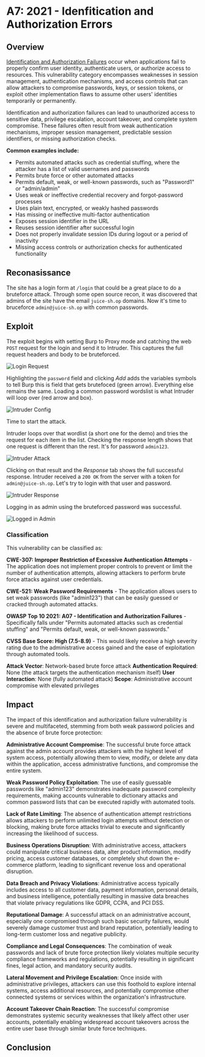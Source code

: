 # A7: 2021 - Idenfitication and Authorization Errors

## Overview
[Identification and Authorization Failures](https://owasp.org/Top10/A07_2021-Identification_and_Authorization_Failures/) occur when applications fail to properly confirm user identity, authenticate users, or authorize access to resources. This vulnerability category encompasses weaknesses in session management, authentication mechanisms, and access controls that can allow attackers to compromise passwords, keys, or session tokens, or exploit other implementation flaws to assume other users' identities temporarily or permanently.

Identification and authorization failures can lead to unauthorized access to sensitive data, privilege escalation, account takeover, and complete system compromise. These failures often result from weak authentication mechanisms, improper session management, predictable session identifiers, or missing authorization checks.

**Common examples include:**
- Permits automated attacks such as credential stuffing, where the attacker has a list of valid usernames and passwords
- Permits brute force or other automated attacks
- Permits default, weak, or well-known passwords, such as "Password1" or "admin/admin"
- Uses weak or ineffective credential recovery and forgot-password processes
- Uses plain text, encrypted, or weakly hashed passwords
- Has missing or ineffective multi-factor authentication
- Exposes session identifier in the URL
- Reuses session identifier after successful login
- Does not properly invalidate session IDs during logout or a period of inactivity
- Missing access controls or authorization checks for authenticated functionality

## Reconasissance

The site has a login form at `/login` that could be a great place to do a bruteforce attack. Through some open source recon, it was discovered that admins of the site have the email `juice-sh.op` domains. Now it's time to bruceforce `admin@juice-sh.op` with common passwords.

## Exploit
The exploit begins with setting Burp to Proxy mode and catching the web `POST` request for the login and send it to Intruder. This captures the full request headers and body to be bruteforced.

![Login Request](images/a07-admin-request.png)

Highlighting the `password` field and clicking *Add* adds the variables symbols to tell Burp this is field that gets brutefoced (green arrow). Everything else remains the same. Loading a common password wordslist is what Intruder will loop over (red arrow and box). 

![Intruder Config](images/a07-intruder-config.png)

Time to start the attack.

Intruder loops over that wordlist (a short one for the demo) and tries the request for each item in the list. Checking the response length shows that one request is different than the rest. It's for password `admin123`. 

![Intruder Attack](images/a07-intruder-attack.png)

Clicking on that result and the *Response* tab shows the full successful response. Intruder received a `200 OK` from the server with a token for `admin@juice-sh.op`. Let's try to login with that user and password.

![Intruder Response](images/a07-intruder-Response.png)

Logging in as admin using the bruteforced password was successful.

![Logged in Admin](images/a07-logged-admin.png)

### Classification
This vulnerability can be classified as:

**CWE-307: Improper Restriction of Excessive Authentication Attempts** - The application does not implement proper controls to prevent or limit the number of authentication attempts, allowing attackers to perform brute force attacks against user credentials.

**CWE-521: Weak Password Requirements** - The application allows users to set weak passwords (like "admin123") that can be easily guessed or cracked through automated attacks.

**OWASP Top 10 2021: A07 - Identification and Authorization Failures** - Specifically falls under "Permits automated attacks such as credential stuffing" and "Permits default, weak, or well-known passwords."

**CVSS Base Score: High (7.5-8.9)** - This would likely receive a high severity rating due to the administrative access gained and the ease of exploitation through automated tools.

**Attack Vector**: Network-based brute force attack
**Authentication Required**: None (the attack targets the authentication mechanism itself)
**User Interaction**: None (fully automated attack)
**Scope**: Administrative account compromise with elevated privileges

## Impact
The impact of this identification and authorization failure vulnerability is severe and multifaceted, stemming from both weak password policies and the absence of brute force protection:

**Administrative Account Compromise**: The successful brute force attack against the admin account provides attackers with the highest level of system access, potentially allowing them to view, modify, or delete any data within the application, access administrative functions, and compromise the entire system.

**Weak Password Policy Exploitation**: The use of easily guessable passwords like "admin123" demonstrates inadequate password complexity requirements, making accounts vulnerable to dictionary attacks and common password lists that can be executed rapidly with automated tools.

**Lack of Rate Limiting**: The absence of authentication attempt restrictions allows attackers to perform unlimited login attempts without detection or blocking, making brute force attacks trivial to execute and significantly increasing the likelihood of success.

**Business Operations Disruption**: With administrative access, attackers could manipulate critical business data, alter product information, modify pricing, access customer databases, or completely shut down the e-commerce platform, leading to significant revenue loss and operational disruption.

**Data Breach and Privacy Violations**: Administrative access typically includes access to all customer data, payment information, personal details, and business intelligence, potentially resulting in massive data breaches that violate privacy regulations like GDPR, CCPA, and PCI DSS.

**Reputational Damage**: A successful attack on an administrative account, especially one compromised through such basic security failures, would severely damage customer trust and brand reputation, potentially leading to long-term customer loss and negative publicity.

**Compliance and Legal Consequences**: The combination of weak passwords and lack of brute force protection likely violates multiple security compliance frameworks and regulations, potentially resulting in significant fines, legal action, and mandatory security audits.

**Lateral Movement and Privilege Escalation**: Once inside with administrative privileges, attackers can use this foothold to explore internal systems, access additional resources, and potentially compromise other connected systems or services within the organization's infrastructure.

**Account Takeover Chain Reaction**: The successful compromise demonstrates systemic security weaknesses that likely affect other user accounts, potentially enabling widespread account takeovers across the entire user base through similar brute force techniques.

## Conclusion